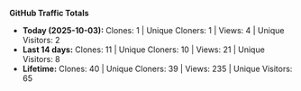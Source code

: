 
**GitHub Traffic Totals**

- **Today (2025-10-03):** Clones: 1 | Unique Cloners: 1 | Views: 4 | Unique Visitors: 2
- **Last 14 days:** Clones: 11 | Unique Cloners: 10 | Views: 21 | Unique Visitors: 8
- **Lifetime:** Clones: 40 | Unique Cloners: 39 | Views: 235 | Unique Visitors: 65
